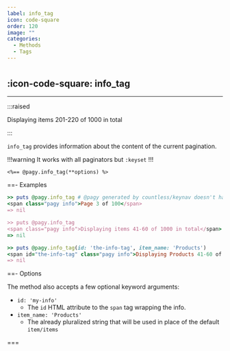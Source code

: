```yaml
---
label: info_tag
icon: code-square
order: 120
image: ""
categories:
  - Methods
  - Tags
---
```


#

## :icon-code-square: info_tag

---

:::raised

<p id="text-only">Displaying items 201-220 of 1000 in total</p>

:::
<br>

`info_tag` provides information about the content of the current pagination.

!!!warning It works with all paginators but `:keyset`
!!!

```erb
<%== @pagy.info_tag(**options) %>
```

==- Examples

```ruby
>> puts @pagy.info_tag # @pagy generated by countless/keynav doesn't have count
<span class="pagy info">Page 3 of 100</span>
=> nil

>> puts @pagy.info_tag
<span class="pagy info">Displaying items 41-60 of 1000 in total</span>
=> nil

>> puts @pagy.info_tag(id: 'the-info-tag', item_name: 'Products')
<span id="the-info-tag" class="pagy info">Displaying Products 41-60 of 1000 in total</span>
=> nil
```

==- Options

The method also accepts a few optional keyword arguments:

- `id: 'my-info'`
  - The `id` HTML attribute to the `span` tag wrapping the info.
- `item_name: 'Products'` 
  - The already pluralized string that will be used in place of the default `item/items`

===
